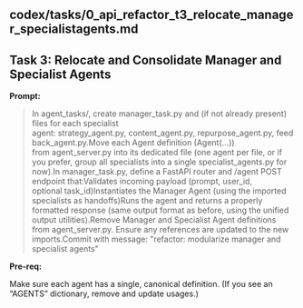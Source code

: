 ## codex/tasks/0_api_refactor_t3_relocate_manager_specialistagents.md

## **Task 3: Relocate and Consolidate Manager and Specialist Agents**

**Prompt:**

> In agent_tasks/, create manager_task.py and (if not already present) files for each specialist agent: strategy_agent.py, content_agent.py, repurpose_agent.py, feedback_agent.py.Move each Agent definition (Agent(...)) from agent_server.py into its dedicated file (one agent per file, or if you prefer, group all specialists into a single specialist_agents.py for now).In manager_task.py, define a FastAPI router and /agent POST endpoint that:Validates incoming payload (prompt, user_id, optional task_id)Instantiates the Manager Agent (using the imported specialists as handoffs)Runs the agent and returns a properly formatted response (same output format as before, using the unified output utilities).Remove Manager and Specialist Agent definitions from agent_server.py. Ensure any references are updated to the new imports.Commit with message: "refactor: modularize manager and specialist agents"
> 

**Pre-req:**

Make sure each agent has a single, canonical definition. (If you see an “AGENTS” dictionary, remove and update usages.)